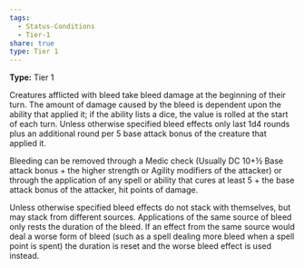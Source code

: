 ```yaml
---
tags:
  - Status-Conditions
  - Tier-1
share: true
type: Tier 1
---
```

**Type:** Tier 1

Creatures afflicted with bleed take bleed damage at the beginning of their turn. The amount of damage caused by the bleed is dependent upon the ability that applied it; if the ability lists a dice, the value is rolled at the start of each turn. Unless otherwise specified bleed effects only last 1d4 rounds plus an additional round per 5 base attack bonus of the creature that applied it.

Bleeding can be removed through a Medic check (Usually DC 10+½ Base attack bonus + the higher strength or Agility modifiers of the attacker) or through the application of any spell or ability that cures at least 5 + the base attack bonus of the attacker, hit points of damage.

Unless otherwise specified bleed effects do not stack with themselves, but may stack from different sources. Applications of the same source of bleed only rests the duration of the bleed. If an effect from the same source would deal a worse form of bleed (such as a spell dealing more bleed when a spell point is spent) the duration is reset and the worse bleed effect is used instead.
